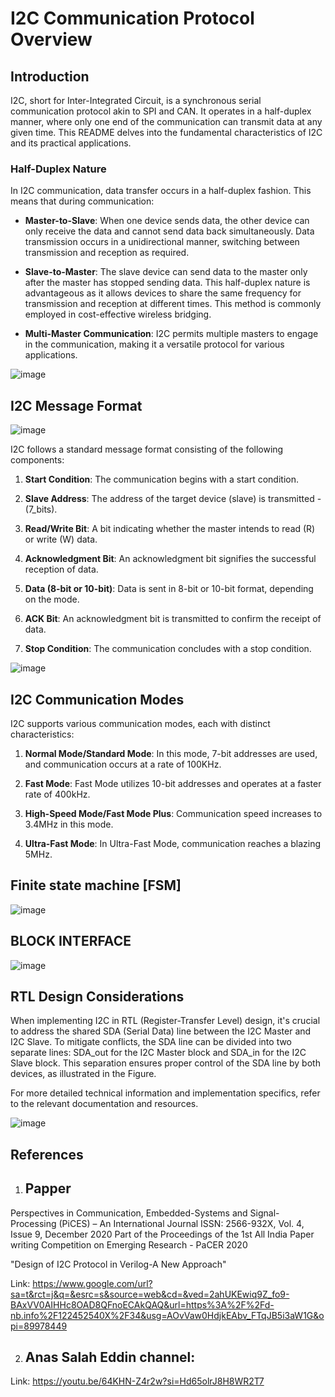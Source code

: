# I2C Communication Protocol Overview

## Introduction

I2C, short for Inter-Integrated Circuit, is a synchronous serial communication protocol akin to SPI and CAN. It operates in a half-duplex manner, where only one end of the communication can transmit data at any given time. This README delves into the fundamental characteristics of I2C and its practical applications.

### Half-Duplex Nature

In I2C communication, data transfer occurs in a half-duplex fashion. This means that during communication:

- **Master-to-Slave**: When one device sends data, the other device can only receive the data and cannot send data back simultaneously. Data transmission occurs in a unidirectional manner, switching between transmission and reception as required.

- **Slave-to-Master**: The slave device can send data to the master only after the master has stopped sending data. This half-duplex nature is advantageous as it allows devices to share the same frequency for transmission and reception at different times. This method is commonly employed in cost-effective wireless bridging.

- **Multi-Master Communication**: I2C permits multiple masters to engage in the communication, making it a versatile protocol for various applications.

![image](https://github.com/Ahmedtayel22/Digital-IC-Design/assets/105231666/73c23d90-f59e-4ecb-8e78-454f43c61842)


## I2C Message Format
![image](https://github.com/Ahmedtayel22/Digital-IC-Design/assets/105231666/a9af69cb-9aa4-483a-84e2-291c950a7cde)


I2C follows a standard message format consisting of the following components:

1. **Start Condition**: The communication begins with a start condition.

2. **Slave Address**: The address of the target device (slave) is transmitted - (7_bits).

3. **Read/Write Bit**: A bit indicating whether the master intends to read (R) or write (W) data.

4. **Acknowledgment Bit**: An acknowledgment bit signifies the successful reception of data.

5. **Data (8-bit or 10-bit)**: Data is sent in 8-bit or 10-bit format, depending on the mode.

6. **ACK Bit**: An acknowledgment bit is transmitted to confirm the receipt of data.

7. **Stop Condition**: The communication concludes with a stop condition.

![image](https://github.com/Ahmedtayel22/Digital-IC-Design/assets/105231666/1900e0cb-31f9-46dc-b5ec-7ca2fc3bdf82)


## I2C Communication Modes

I2C supports various communication modes, each with distinct characteristics:

1. **Normal Mode/Standard Mode**: In this mode, 7-bit addresses are used, and communication occurs at a rate of 100KHz.

2. **Fast Mode**: Fast Mode utilizes 10-bit addresses and operates at a faster rate of 400kHz.

3. **High-Speed Mode/Fast Mode Plus**: Communication speed increases to 3.4MHz in this mode.

4. **Ultra-Fast Mode**: In Ultra-Fast Mode, communication reaches a blazing 5MHz.

## Finite state machine [FSM]
![image](https://github.com/Ahmedtayel22/Digital-IC-Design/assets/105231666/0daf1e27-fe29-4155-9104-16e6e71f093c)


## BLOCK INTERFACE
![image](https://github.com/Ahmedtayel22/Digital-IC-Design/assets/105231666/d0d34968-961a-4564-91f8-fa2723cfa753)




## RTL Design Considerations

When implementing I2C in RTL (Register-Transfer Level) design, it's crucial to address the shared SDA (Serial Data) line between the I2C Master and I2C Slave. To mitigate conflicts, the SDA line can be divided into two separate lines: SDA_out for the I2C Master block and SDA_in for the I2C Slave block. This separation ensures proper control of the SDA line by both devices, as illustrated in the Figure.

For more detailed technical information and implementation specifics, refer to the relevant documentation and resources.

![image](https://github.com/Ahmedtayel22/Digital-IC-Design/assets/105231666/c9d51a93-b4e3-4855-ac82-b167b269b0e0)

## References
1) ## Papper
Perspectives in Communication, Embedded-Systems and Signal-Processing (PiCES) – An International Journal
ISSN: 2566-932X, Vol. 4, Issue 9, December 2020
Part of the Proceedings of the 1st All India Paper writing Competition on Emerging Research - PaCER 2020

"Design of I2C Protocol in Verilog-A New 
Approach"

Link: https://www.google.com/url?sa=t&rct=j&q=&esrc=s&source=web&cd=&ved=2ahUKEwiq9Z_fo9-BAxVV0AIHHc8OAD8QFnoECAkQAQ&url=https%3A%2F%2Fd-nb.info%2F122452540X%2F34&usg=AOvVaw0HdjkEAbv_FTqJB5i3aW1G&opi=89978449

2) ## Anas Salah Eddin channel:
Link: https://youtu.be/64KHN-Z4r2w?si=Hd65olrJ8H8WR2T7





